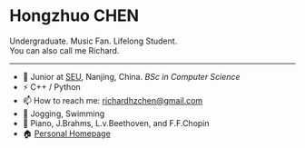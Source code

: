 # Hongzhuo CHEN

Undergraduate. Music Fan. Lifelong Student.\
You can also call me Richard.
***

- 🍻 Junior at [SEU](https://www.seu.edu.cn/), Nanjing, China. _BSc in Computer Science_
- ⚡ C++ / Python
- 📫 How to reach me: [richardhzchen@gmail.com](mailto:richardhzchen@gmail.com)
- 🏃‍ Jogging, Swimming
- 🎵 Piano, J.Brahms, L.v.Beethoven, and F.F.Chopin
- 🏠 [Personal Homepage](https://richardchen714.github.io/)
